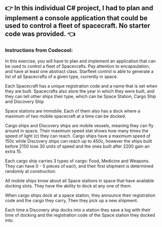 ## **:point_right: In this individual C# project, I had to plan and implement a console application that could be used to control a fleet of spacecraft. No starter code was provided.** :point_left: ##

### Instructions from Codecool:
In this exercise, you will have to plan and implement an application that can be used to control a fleet of Spacecrafts. Pay attention to encapsulation, and have at least one abstract class. Starfleet control is able to generate a list of all Spacecrafts of a given type, currently in space.

Each Spacecraft has a unique registration code and a name that is set when they are built. Spacecrafts also store the year in which they were built, and they can tell other ships their type, which can be Space Station, Cargo Ship and Discovery Ship

Space stations are immobile. Each of them also has a dock where a maximum of two mobile spacecraft at a time can be docked.

Cargo ships and Discovery ships are mobile vessels, meaning they can fly around in space. Their maximum speed stat shows how many times the speed of light (c) they can reach. Cargo ships have a maximum speed of 150c while Discovery ships can reach up to 450c, however the ships built before 2150 lose 30 units of speed and the ones built after 2200 gain an extra 15.

Each cargo ship carries 3 types of cargo: Food, Medicine and Weapons. They can have 0 - 5 pieces of each, and their first shipment is determined randomly at construction.	

All mobile ships know about all Space stations in space that have available docking slots. They have the ability to dock at any one of them.

When cargo ships dock at a space station, they announce their registration code and the cargo they carry, Then they pick up a new shipment.

Each time a Discovery ship docks into a station they save a log with their time of docking and the registration code of the Space station they docked into.
